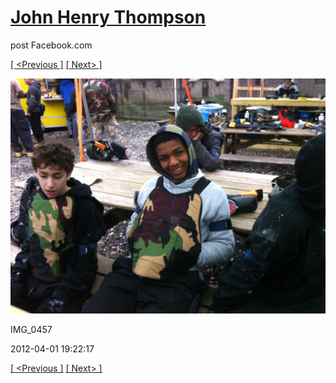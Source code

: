 # [John Henry Thompson](../README.md)
post Facebook.com

[[ <Previous ]](2012-04-01-7.md) [[ Next> ]](2012-04-01-9.md)

[![](../media/2012-04-01/Paintball-14th-B-day-IMG_0457.jpg)](../README.md)

IMG_0457

2012-04-01 19:22:17

[[ <Previous ]](2012-04-01-7.md) [[ Next> ]](2012-04-01-9.md)